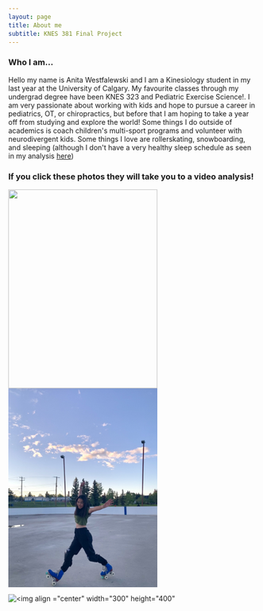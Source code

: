 ```yaml
---
layout: page
title: About me
subtitle: KNES 381 Final Project
---
```


### Who I am...
Hello my name is Anita Westfalewski and I am a Kinesiology student in my last year at the University of Calgary. My favourite classes through my undergrad degree have been KNES 323 and Pediatric Exercise Science!. I am very passionate about working with kids and hope to pursue a career in pediatrics, OT, or chiropractics, but before that I am hoping to take a year off from studying and explore the world! Some things I do outside of academics is coach children's multi-sport programs and volunteer with neurodivergent kids. Some things I love are rollerskating, snowboarding, and sleeping (although I don't have a very healthy sleep schedule as seen in my analysis [here](https://anita-westfalewski.github.io/381_FinalProject/excel/))

### If you click these photos they will take you to a video analysis!
<img align ="left" width="300" height="400" src="./images/snowboarding.png">

[<img align ="center" width="300" height="400" src="/images/rollerskating.jpg">](rollerskating.md)

![<img align ="center" width="300" height="400"](https://user-images.githubusercontent.com/130501959/231306675-4a6f686e-ef57-4056-a2bf-19a62bcba196.jpg)
